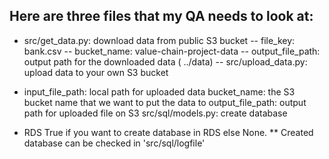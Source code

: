 ## Here are three files that my QA needs to look at:

* src/get_data.py: download data from public S3 bucket
  -- file_key: bank.csv
  -- bucket_name: value-chain-project-data
  -- output_file_path: output path for the downloaded data ( ../data)
  -- src/upload_data.py: upload data to your own S3 bucket

* input_file_path: local path for uploaded data
bucket_name: the S3 bucket name that we want to put the data to
output_file_path: output path for uploaded file on S3
src/sql/models.py: create database

* RDS True if you want to create database in RDS else None.
** Created database can be checked in 'src/sql/logfile'
